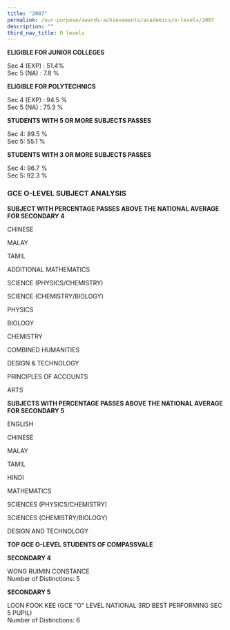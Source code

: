 ```yaml
---
title: "2007"
permalink: /our-purpose/awards-achievements/academics/o-levels/2007
description: ""
third_nav_title: O levels
---
```

**ELIGIBLE FOR JUNIOR COLLEGES**

Sec 4 (EXP) : 51.4%<br>
Sec 5 (NA) : 7.8 %

**ELIGIBLE FOR POLYTECHNICS**

Sec 4 (EXP) : 94.5 %<br>
Sec 5 (NA) : 75.3 %

**STUDENTS WITH 5 OR MORE SUBJECTS PASSES**

Sec 4: 89.5 %<br>
Sec 5: 55.1 %

**STUDENTS WITH 3 OR MORE SUBJECTS PASSES** 

Sec 4: 96.7 %<br>
Sec 5: 92.3 %

### GCE O-LEVEL SUBJECT ANALYSIS 

**SUBJECT WITH PERCENTAGE PASSES ABOVE THE NATIONAL AVERAGE FOR SECONDARY 4**

CHINESE

MALAY

TAMIL

ADDITIONAL MATHEMATICS

SCIENCE (PHYSICS/CHEMISTRY)

SCIENCE (CHEMISTRY/BIOLOGY)

PHYSICS

BIOLOGY

CHEMISTRY

COMBINED HUMANITIES

DESIGN & TECHNOLOGY

PRINCIPLES OF ACCOUNTS

ARTS

**SUBJECTS WITH PERCENTAGE PASSES ABOVE THE NATIONAL AVERAGE FOR SECONDARY 5**

ENGLISH

CHINESE

MALAY

TAMIL

HINDI

MATHEMATICS

SCIENCES (PHYSICS/CHEMISTRY)

SCIENCES (CHEMISTRY/BIOLOGY)

DESIGN AND TECHNOLOGY

**TOP GCE O-LEVEL STUDENTS OF COMPASSVALE**

**SECONDARY 4**

WONG RUIMIN CONSTANCE<br>
Number of Distinctions: 5

**SECONDARY 5**

LOON FOOK KEE (GCE "O" LEVEL NATIONAL 3RD BEST PERFORMING SEC 5 PUPIL) <br>
Number of Distinctions: 6